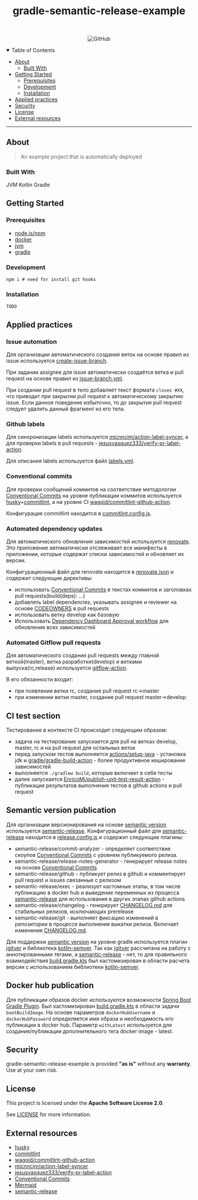 <!--suppress HtmlDeprecatedAttribute -->
<div align="center">
<h1>gradle-semantic-release-example</h1>
<br />

![GitHub](https://img.shields.io/github/license/xzima/gradle-semantic-release-example?style=for-the-badge)

</div>
<details open="open">
<summary>Table of Contents</summary>

- [About](#about)
  - [Built With](#built-with)
- [Getting Started](#getting-started)
  - [Prerequisites](#prerequisites)
  - [Development](#development)
  - [Installation](#installation)
- [Applied practices](#applied-practices)
- [Security](#security)
- [License](#license)
- [External resources](#external-resources)

</details>

---

## About

> An example project that is automatically deployed

### Built With

JVM Kotlin Gradle

## Getting Started

### Prerequisites

- [node.js/npm](https://nodejs.org/en/download)
- [docker](https://docs.docker.com/engine/install)
- [jvm](https://adoptium.net/temurin/releases)
- [gradle](https://gradle.org/install/)

### Development

```shell
npm i # need for install git hooks
```

### Installation

```shell
TODO
```

## Applied practices

### Issue automation

Для организации автоматического создания веток на основе правил из issue используется [create-issue-branch].

При задании assignee для issue автоматически создаётся ветка и pull request на основе правил
из [issue-branch.yml](.github/issue-branch.yml).

При создании pull request в тело добавляет текст формата `closes #XX`, что приводит при закрытии pull request к
автоматическому закрытию issue.
Если данное поведение избыточно, то до закрытия pull request следует удалить данный фрагмент из его тела.

### Github labels

Для синхронизации labels используется [micnncim/action-label-syncer],
а для проверки labels в pull requests -
[jesusvasquez333/verify-pr-label-action].

Для описания labels используется файл [labels.yml](.github/labels.yml).

### Conventional commits

Для проверки сообщений коммитов на соответствие
методологии [Conventional Commits] на уровне публикации коммитов
используется [husky]+[commitlint], а на уровне
CI [wagoid/commitlint-github-action].

Конфигурация commitlint находится в [commitlint.config.js](commitlint.config.js).

### Automated dependency updates

Для автоматического обновления зависимостей используется [renovate].
Это приложение автоматически отслеживает все манифесты в приложении, которые содержат списки зависимостей и
обновляет их версии.

Конфигурационный файл для renovate находится в [renovate.json](.github/renovate.json) и содержит следующие директивы:

- использовать [Conventional Commits] в текстах коммитов и заголовках pull requests(build(deps): ...)
- добавлять label dependencies, указывать assignee и reviewer на основе [CODEOWNERS](.github/CODEOWNERS) в pull requests
- использовать ветку develop как базовую
- Использовать [Dependency Dashboard Approval workflow] для обновления всех зависимостей

### Automated Gitflow pull requests

Для автоматического создания pull requests между главной веткой(master), ветка разработки(develop) и
ветками выпуска(rc,release) используется [gitflow-action].

В его обязанности входит:

- при появлении ветки rc, создание pull request rc->master
- при изменении ветки master, создание pull request master->develop

## CI test section

Тестирование в контексте CI происходит следующим образом:

- задача на тестирование запускается для pull на ветках develop, master, rc и на pull request для остальных веток
- перед запуском тестов выполняется [actions/setup-java] - установка jdk и [gradle/gradle-build-action] - более
  продуктивное кеширование зависимостей
- выполняется `./gradlew build`, которые включает в себя тесты
- далее запускается [EnricoMi/publish-unit-test-result-action] - публикация результатов выполнения тестов в github
  actions и pull request

## Semantic version publication

Для организации версионирования на основе [semantic version] используется [semantic-release].
Конфигурационный файл для [semantic-release] находится в [release.config.js](release.config.js) и содержит следующие
плагины:

- semantic-release/commit-analyzer - определяет соответствие скоупов [Conventional Commits] с уровнем публикуемого
  релиза.
- semantic-release/release-notes-generator - генерирует release notes на основе [Conventional Commits]
- semantic-release/github - публикует релиз в github и комментирует pull request и issues связанные с релизом
- semantic-release/exec - реализует кастомные этапы, в том числе публикацию в docker hub и выведение переменных из
  процесса [semantic-release] для использования в других этапах github actions
- semantic-release/changelog - генерирует [CHANGELOG.md](CHANGELOG.md) для стабильных релизов, исключающих prerelease
- semantic-release/git - выполняет фиксацию изменений в репозитории в процессе выполнения выкатки релиза. Включает
  изменения [CHANGELOG.md](CHANGELOG.md).

Для поддержки [semantic version] на уровне gradle используется плагин [jgitver] и библиотека [kotlin-semver].
Так как [jgitver] рассчитана на работу с аннотированными тегами, а [semantic-release] - нет, то для правильного
взаимодействия [build.gradle.kts](build.gradle.kts) был кастомизирован в области расчета версии с использованием
библиотеки [kotlin-semver].

## Docker hub publication

Для публикации образов docker используются возможности [Spring Boot Gradle Plugin].
Был кастомизирован [build.gradle.kts](build.gradle.kts) в области задачи `bootBuildImage`.
На основе параметров `dockerHubUsername` и `dockerHubPassword` определяется имя образа и необходимость его публикации в
docker hub. Параметр `withLatest` используется для создания/публикации дополнительного тега docker image - latest.

## Security

gradle-semantic-release-example is provided **"as is"** without any **warranty**. Use at your own risk.

## License

This project is licensed under the **Apache Software License 2.0**.

See [LICENSE](LICENSE) for more information.

## External resources

- [husky]
- [commitlint]
- [wagoid/commitlint-github-action]
- [micnncim/action-label-syncer]
- [jesusvasquez333/verify-pr-label-action]
- [Conventional Commits]
- [Mermaid](https://mermaid-js.github.io/mermaid/#/)
- [semantic-release](https://semantic-release.gitbook.io/semantic-release/)

[husky]:https://typicode.github.io/husky

[commitlint]:https://commitlint.js.org/

[wagoid/commitlint-github-action]:https://github.com/wagoid/commitlint-github-action

[micnncim/action-label-syncer]:https://github.com/micnncim/action-label-syncer

[jesusvasquez333/verify-pr-label-action]:https://github.com/jesusvasquez333/verify-pr-label-action

[Conventional Commits]:https://www.conventionalcommits.org/en/v1.0.0/

[create-issue-branch]:https://github.com/robvanderleek/create-issue-branch

[renovate]:https://github.com/renovatebot/renovate

[Dependency Dashboard Approval workflow]:https://docs.renovatebot.com/key-concepts/dashboard/#dependency-dashboard-approval-workflow

[gitflow-action]:https://github.com/Logerfo/gitflow-action

[actions/setup-java]:https://github.com/actions/setup-java

[gradle/gradle-build-action]:https://github.com/gradle/gradle-build-action

[EnricoMi/publish-unit-test-result-action]:https://github.com/EnricoMi/publish-unit-test-result-action

[semantic version]:https://semver.org/

[semantic-release]:https://github.com/semantic-release/semantic-release

[jgitver]:https://github.com/jgitver/gradle-jgitver-plugin

[kotlin-semver]:https://github.com/z4kn4fein/kotlin-semver

[Spring Boot Gradle Plugin]:https://docs.spring.io/spring-boot/docs/current/gradle-plugin/reference/htmlsingle/
